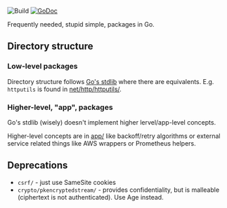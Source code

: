 ![Build](https://github.com/function61/gokit/workflows/Build/badge.svg)
[![GoDoc](https://img.shields.io/badge/godoc-reference-5272B4.svg?style=for-the-badge)](https://godoc.org/github.com/function61/gokit)

Frequently needed, stupid simple, packages in Go.


Directory structure
-------------------

### Low-level packages

Directory structure follows [Go's stdlib](https://pkg.go.dev/std?tab=packages) where there
are equivalents. E.g. `httputils` is found in [net/http/httputils/](net/http/httputils/).


### Higher-level, "app", packages

Go's stdlib (wisely) doesn't implement higher lervel/app-level concepts.

Higher-level concepts are in [app/](app/) like backoff/retry algorithms or external service
related things like AWS wrappers or Prometheus helpers.


Deprecations
------------

- `csrf/` - just use SameSite cookies
- `crypto/pkencryptedstream/` - provides confidentiality, but is malleable (ciphertext is not authenticated). Use Age instead.
